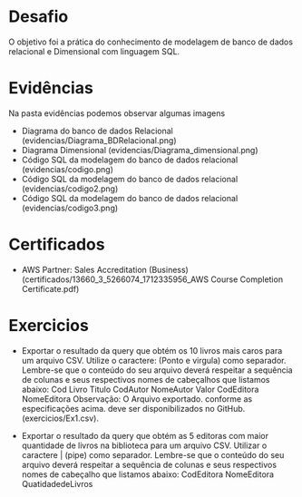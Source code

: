 # Desafio

O objetivo foi a prática do conhecimento de modelagem de banco de dados relacional e Dimensional com linguagem SQL.

</div>

# Evidências

Na pasta evidências podemos observar algumas imagens

- Diagrama do banco de dados Relacional (evidencias/Diagrama_BDRelacional.png)
- Diagrama Dimensional (evidencias/Diagrama_dimensional.png)
- Código SQL da modelagem do banco de dados relacional (evidencias/codigo.png)
- Código SQL da modelagem do banco de dados relacional (evidencias/codigo2.png)
- Código SQL da modelagem do banco de dados relacional (evidencias/codigo3.png)


</div>

# Certificados

- AWS Partner: Sales Accreditation (Business) (certificados/13660_3_5266074_1712335956_AWS Course Completion Certificate.pdf)

</div>

# Exercicios


- Exportar o resultado da query que obtém os 10 livros mais caros para um arquivo CSV. Utilize o caractere: (Ponto e virgula) como separador. Lembre-se que o conteúdo do seu arquivo deverá respeitar a sequência de colunas e seus respectivos nomes de cabeçalhos que listamos abaixo:
Cod Livro
Titulo
CodAutor
NomeAutor
Valor
CodEditora
NomeEditora
Observação: O Arquivo exportado. conforme as especificações acima. deve ser disponibilizados no GitHub. (exercicios/Ex1.csv).

- Exportar o resultado da query que obtém as 5 editoras com maior quantidade de livros na biblioteca para um arquivo CSV. Utilizar o caractere | (pipe) como separador. Lembre-se que o conteúdo do seu arquivo deverá respeitar a sequência de colunas e seus respectivos nomes de cabeçalho que listamos abaixo:
CodEditora
NomeEditora
QuatidadedeLivros
